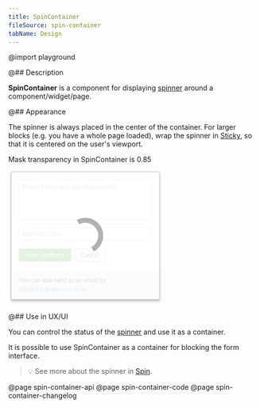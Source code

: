 ```yaml
---
title: SpinContainer
fileSource: spin-container
tabName: Design
---
```


@import playground

@## Description

**SpinContainer** is a component for displaying [spinner](/components/spin/) around a component/widget/page.

@## Appearance

The spinner is always placed in the center of the container. For larger blocks (e.g. you have a whole page loaded), wrap the spinner in [Sticky](/components/sticky/), so that it is centered on the user's viewport.

Mask transparency in SpinContainer is 0.85

![spin-container-dropdown](static/@1xspincontainer-dropdown.png)

@## Use in UX/UI

You can control the status of the [spinner](/components/spin/) and use it as a container.

It is possible to use SpinContainer as a container for blocking the form interface.

> 💡 See more about the spinner in [Spin](/components/spin/).

@page spin-container-api
@page spin-container-code
@page spin-container-changelog

